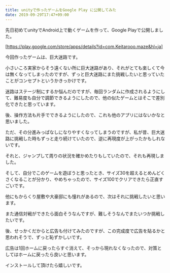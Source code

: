 ```yaml
---
title: unityで作ったゲームをGoogle Play に公開してみた
date: 2019-09-29T17:47+09:00
---
```


先日初めてunityでAndroid上で動くゲームを作って、Google Playで公開しました。

[https://play.google.com/store/apps/details?id=com.Keitarooo.maze&hl=ja]

今回作ったゲームは、巨大迷路です。

小さいころ実家からそう遠くない所に巨大迷路があり、それがとても楽しくて今は無くなってしまったのですが、ずっと巨大迷路にまた挑戦したいと思っていたことがコンセプトというかきっかけです。

迷路はステージ制にするか悩んだのですが、毎回ランダムに作成されるようにして、難易度も自分で調節できるようにしたので、他の似たゲームとはそこで差別化できたと思っています。

後、操作方法も片手でできるようにしたので、これも他のアプリにはないかなと思いました。

ただ、その分進みっぱなしになりやすくなってしまうのですが、私が昔、巨大迷路に挑戦した時もずっと走り続けていたので、逆に再現度が上がったかもしれないです。

それと、ジャンプして周りの状況を確かめたりもしていたので、それも再現しました。

そして、自分でこのゲームを遊ぼうと思ったとき、サイズ30を超えるとめんどくさくなることが分かり、やめちゃったので、サイズ100でクリアできたら正直すごいです。

他にもからくり屋敷や大豪邸にも憧れがあるので、次はそれに挑戦したいと思います。

また通信対戦ができたら面白そうなんですが、難しそうなんでまたいつか挑戦したいです。

後、せっかくだからと広告も付けてみたのですが、この完成度で広告を貼るかと思われそうで、ずっと恥ずかしいです。

広告は1回ホームに戻ったらすぐ消えて、そっから現れなくなったので、対策としてはホームに戻ったら良いと思います。

インストールして頂けたら嬉しいです。
